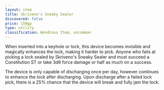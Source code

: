 ```yaml
---
layout: item
title: Skriveno's Sneaky Sealer
discovered: false
price: 150gp
type: utility
classification: Wondrous Item, uncommon
---
```

When inserted into a keyhole or lock, this device becomes invisible and magically enhances the lock, making it harder to pick. Anyone who fails at picking a lock sealed by Skriveno's Sneaky Sealer and must succeed a Constitution ST or take 3d6 force damage or half as much on a success.

The device is only capable of discharging once per day, however continues to enhance the lock after discharging. Upon discharge after a failed lock pick, there is a 25% chance that the device will break and fully jam the lock.
